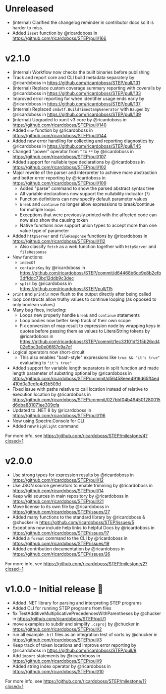 # Unreleased

* (internal) Clarified the changelog reminder in contributor docs so it is harder to miss.
* Added `isset` function by @ricardoboss in https://github.com/ricardoboss/STEP/pull/166

# v2.1.0

* (internal) Workflow now checks the built binaries before publishing
* Track and report core and CLI build metadata separately by @ricardoboss in https://github.com/ricardoboss/STEP/pull/131
* (internal) Replace custom coverage summary reporting with coveralls by @ricardoboss in https://github.com/ricardoboss/STEP/pull/133
* Improved error reporting for when identifier usage ends early by @ricardoboss in https://github.com/ricardoboss/STEP/pull/137
* (internal) Replaced `cmdwtf.BuildTimestampGenerator` with `Baugen` by @ricardoboss in https://github.com/ricardoboss/STEP/pull/139
* (internal) Upgraded to xunit v3 core by @ricardoboss in https://github.com/ricardoboss/STEP/pull/140
* Added `env` function by @ricardoboss in https://github.com/ricardoboss/STEP/pull/144
* Added new error handling for collecting and reporting diagnostics by @ricardoboss in https://github.com/ricardoboss/STEP/pull/145
* Changed "power" operator from `^` to `**` by @ricardoboss in https://github.com/ricardoboss/STEP/pull/107
* Added support for nullable type declarations by @ricardoboss in https://github.com/ricardoboss/STEP/pull/102
* Major rewrite of the parser and interpreter to achieve more abstraction and better error reporting by @ricardoboss
  in https://github.com/ricardoboss/STEP/pull/109
    * Added "parse" command to show the parsed abstract syntax tree
    * All variable declarations now support the nullability indicator (`?`)
    * Function definitions can now specify default parameter values
    * `break` and `continue` no longer allow expressions to break/continue for multiple loops
    * Exceptions that were previously printed with the affected code can now also show the causing token
    * Native functions now support union types to accept more than one value type of parameter
* Added `httpServer` and `fileResponse` functions by @ricardoboss in https://github.com/ricardoboss/STEP/pull/112
    * Also classify `fetch` as a web function together with `httpServer` and `fileResponse`
* New functions:
    * `indexOf`
    * `containsKey` by @ricardoboss
      in https://github.com/ricardoboss/STEP/commit/d64468b6ce9e8b2efb3dffddc73bc12ddb9c3dec
    * `split` by @ricardoboss in https://github.com/ricardoboss/STEP/pull/115
* `print` and `println` now flush to the output directly after being called
* loop constructs allow truthy values to continue looping (as opposed to only boolean values)
* Many bug fixes, including:
    * Loops new properly handle `break` and `continue` statements
    * Loop bodies now better keep track of their own scope
    * Fix conversion of map result to expression node by wrapping keys in quotes before passing them as values to
      LiteralString tokens by @ricardoboss
      in https://github.com/ricardoboss/STEP/commit/1ec33101df2f5b26cd402e5bc3e0e06f87c9a7cf
* Logical operators now short-circuit
    * This also enables "bash-style" expressions like `true && "it's true"` evaluating to `"it's true"`
* Added support for variable length separators in split function and made length parameter of substring optional by
  @ricardoboss in https://github.com/ricardoboss/STEP/commit/d56458eee4919d65ff4ed410d0a3edfe4d3b509d
* Fixed issue with paths relative to call location instead of relative to execution location by @ricardoboss
  in https://github.com/ricardoboss/STEP/commit/027bbf04b494501280015d6dba881071ee309cfa
* Updated to .NET 8 by @ricardoboss in https://github.com/ricardoboss/STEP/pull/116
* Now using Spectre.Console for CLI
* Added new `highlight` command

For more info, see https://github.com/ricardoboss/STEP/milestone/4?closed=1

# v2.0.0

* Use strong types for expression results by @ricardoboss in https://github.com/ricardoboss/STEP/pull/12
* Use JSON source generators to enable trimming by @ricardoboss in https://github.com/ricardoboss/STEP/pull/14
* Keep wiki sources in main repository by @ricardoboss in https://github.com/ricardoboss/STEP/pull/21
* Move license to its own file by @ricardoboss in https://github.com/ricardoboss/STEP/issues/27
* Added many functions to the standard library by @ricardoboss & @chucker
  in https://github.com/ricardoboss/STEP/issues/5
* Exceptions now include help links to helpful Docs by @ricardoboss in https://github.com/ricardoboss/STEP/issues/17
* Added a `format` command to the CLI by @ricardoboss in https://github.com/ricardoboss/STEP/issues/19
* Added contribution documentation by @ricardoboss in https://github.com/ricardoboss/STEP/issues/26

For more info, see https://github.com/ricardoboss/STEP/milestone/2?closed=1

# v1.0.0 - Initial release 🥳

* Added .NET library for parsing and interpreting STEP programs
* Added CLI for running STEP programs from files
* fix TestAdditiveMultiplicativePrecedencesWithParentheses by @chucker in https://github.com/ricardoboss/STEP/pull/1
* move examples to subdir and simplify `.csproj` by @chucker in https://github.com/ricardoboss/STEP/pull/2
* run all example `.hil` files as an integration test of sorts by @chucker in https://github.com/ricardoboss/STEP/pull/3
* Keep track of token locations and improve error reporting by @ricardoboss
  in https://github.com/ricardoboss/STEP/pull/8
* Add `import` statements by @ricardoboss in https://github.com/ricardoboss/STEP/pull/9
* Added string index operator by @ricardoboss in https://github.com/ricardoboss/STEP/pull/10

For more info, see https://github.com/ricardoboss/STEP/milestone/1?closed=1
